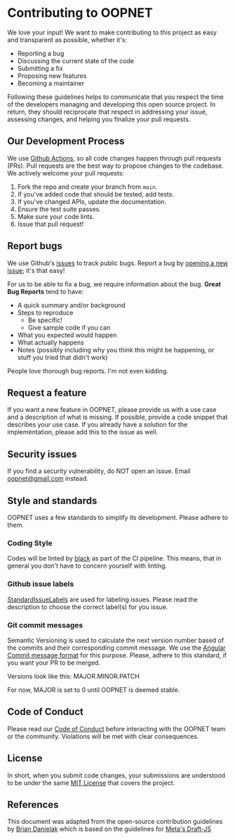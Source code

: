 # Contributing to OOPNET
We love your input! We want to make contributing to this project as easy and transparent as possible, whether it's:

- Reporting a bug
- Discussing the current state of the code
- Submitting a fix
- Proposing new features
- Becoming a maintainer

Following these guidelines helps to communicate that you respect the time of the developers managing and developing this 
open source project. In return, they should reciprocate that respect in addressing your issue, assessing changes, and 
helping you finalize your pull requests.

## Our Development Process
We use [Github Actions](https://docs.github.com/en/actions), so all code changes happen through pull requests (PRs).
Pull requests are the best way to propose changes to the codebase. We actively welcome your pull requests:

1. Fork the repo and create your branch from `main`.
2. If you've added code that should be tested, add tests.
3. If you've changed APIs, update the documentation.
4. Ensure the test suite passes.
5. Make sure your code lints.
6. Issue that pull request!

## Report bugs
We use Github's [issues](https://github.com/oopnet/oopnet/issues) to track public bugs. Report a bug by [opening a new 
issue](https://github.com/oopnet/oopnet/issues/new/choose); it's that easy!

For us to be able to fix a bug, we require information about the bug. **Great Bug Reports** tend to have:

- A quick summary and/or background
- Steps to reproduce
  - Be specific!
  - Give sample code if you can
- What you expected would happen
- What actually happens
- Notes (possibly including why you think this might be happening, or stuff you tried that didn't work)

People *love* thorough bug reports. I'm not even kidding.

## Request a feature
If you want a new feature in OOPNET, please provide us with a use case and a description of what is missing. If 
possible, provide a code snippet that describes your use case. If you already have a solution for the implementation,
please add this to the issue as well.

## Security issues
If you find a security vulnerability, do NOT open an issue. Email oopnet@gmail.com instead.

## Style and standards
OOPNET uses a few standards to simplify its development. Please adhere to them.

### Coding Style
Codes will be linted by [black](https://github.com/psf/black) as part of the CI pipeline. This means, that in general 
you don't have to concern yourself with linting.

### Github issue labels
[StandardIssueLabels](https://github.com/wagenet/StandardIssueLabels#standardissuelabels) are used for labeling issues. 
Please read the description to choose the correct label(s) for you issue.

### Git commit messages
Semantic Versioning is used to calculate the next version number based of the commits and their corresponding commit 
message. We use the [Angular Commit message format](https://github.com/angular/material/blob/master/.github/CONTRIBUTING.md#submit) 
for this purpose. Please, adhere to this standard, if you want your PR to be merged.

Versions look like this: MAJOR.MINOR.PATCH

For now, MAJOR is set to 0 until OOPNET is deemed stable.

## Code of Conduct
Please read our [Code of Conduct](https://github.com/oopnet/oopnet/blob/main/CODE_OF_CONDUCT.md) before interacting with
the OOPNET team or the community. Violations will be met with clear consequences.

## License
In short, when you submit code changes, your submissions are understood to be under the same 
[MIT License](http://choosealicense.com/licenses/mit/) that covers the project.

## References
This document was adapted from the open-source contribution guidelines by 
[Brian Danielak](https://gist.github.com/briandk/3d2e8b3ec8daf5a27a62) which is based on the guidelines for 
[Meta's Draft-JS](https://github.com/facebook/draft-js/blob/main/CONTRIBUTING.md)